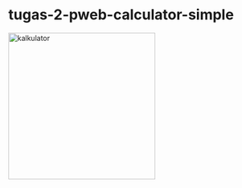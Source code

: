 # tugas-2-pweb-calculator-simple

<img width="292" alt="kalkulator" src="https://github.com/Hanzzz123/tugas-2-pweb-calculator-simple/assets/127312106/45013c22-d0dc-46ae-97b9-609cdc235bde">
